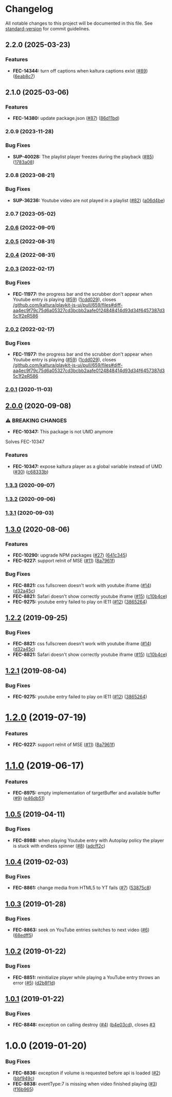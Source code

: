# Changelog

All notable changes to this project will be documented in this file. See [standard-version](https://github.com/conventional-changelog/standard-version) for commit guidelines.

## 2.2.0 (2025-03-23)


### Features

* **FEC-14344:** turn off captions when kaltura captions exist ([#89](https://github.com/kaltura/playkit-js-youtube/issues/89)) ([6eab8c7](https://github.com/kaltura/playkit-js-youtube/commit/6eab8c72e62ce031682b3531283f1ee18a04c907))

## 2.1.0 (2025-03-06)


### Features

* **FEC-14380:** update package.json ([#87](https://github.com/kaltura/playkit-js-youtube/issues/87)) ([86d11bd](https://github.com/kaltura/playkit-js-youtube/commit/86d11bd3e6130d3addaac12a3464be5b3341b6af))

### 2.0.9 (2023-11-28)


### Bug Fixes

* **SUP-40028:** The playlist player freezes during the playback ([#85](https://github.com/kaltura/playkit-js-youtube/issues/85)) ([1783a08](https://github.com/kaltura/playkit-js-youtube/commit/1783a082864d929feaf30f5f4e9dab608046ee9e))

### 2.0.8 (2023-08-21)


### Bug Fixes

* **SUP-36236:** Youtube video are not played in a playlist ([#82](https://github.com/kaltura/playkit-js-youtube/issues/82)) ([a06d4be](https://github.com/kaltura/playkit-js-youtube/commit/a06d4bedda0fc28b70eee436b96f5309a446aba3))

### 2.0.7 (2023-05-02)

### [2.0.6](https://github.com/kaltura/playkit-js-youtube/compare/v2.0.5...v2.0.6) (2022-09-01)

### [2.0.5](https://github.com/kaltura/playkit-js-youtube/compare/v2.0.4...v2.0.5) (2022-08-31)

### [2.0.4](https://github.com/kaltura/playkit-js-youtube/compare/v2.0.3...v2.0.4) (2022-08-31)

### [2.0.3](https://github.com/kaltura/playkit-js-youtube/compare/v2.0.1...v2.0.3) (2022-02-17)


### Bug Fixes

* **FEC-11977:** the progress bar and the scrubber don't appear when Youtube entry is playing ([#59](https://github.com/kaltura/playkit-js-youtube/issues/59)) ([1cdd029](https://github.com/kaltura/playkit-js-youtube/commit/1cdd0296148b2499c409a856d705e057feb08c26)), closes [/github.com/kaltura/playkit-js-ui/pull/659/files#diff-aa4ec9f79c75d6a05327cd3bcbb2aafe0124848414d93d34f6457387d35c1f2eR586](https://github.com/kaltura//github.com/kaltura/playkit-js-ui/pull/659/files/issues/diff-aa4ec9f79c75d6a05327cd3bcbb2aafe0124848414d93d34f6457387d35c1f2eR586)

### [2.0.2](https://github.com/kaltura/playkit-js-youtube/compare/v2.0.1...v2.0.2) (2022-02-17)


### Bug Fixes

* **FEC-11977:** the progress bar and the scrubber don't appear when Youtube entry is playing ([#59](https://github.com/kaltura/playkit-js-youtube/issues/59)) ([1cdd029](https://github.com/kaltura/playkit-js-youtube/commit/1cdd0296148b2499c409a856d705e057feb08c26)), closes [/github.com/kaltura/playkit-js-ui/pull/659/files#diff-aa4ec9f79c75d6a05327cd3bcbb2aafe0124848414d93d34f6457387d35c1f2eR586](https://github.com/kaltura//github.com/kaltura/playkit-js-ui/pull/659/files/issues/diff-aa4ec9f79c75d6a05327cd3bcbb2aafe0124848414d93d34f6457387d35c1f2eR586)

### [2.0.1](https://github.com/kaltura/playkit-js-youtube/compare/v2.0.0...v2.0.1) (2020-11-03)

## [2.0.0](https://github.com/kaltura/playkit-js-youtube/compare/v1.3.0...v2.0.0) (2020-09-08)


### ⚠ BREAKING CHANGES

* **FEC-10347:** This package is not UMD anymore

Solves FEC-10347

### Features

* **FEC-10347:** expose kaltura player as a global variable instead of UMD ([#30](https://github.com/kaltura/playkit-js-youtube/issues/30)) ([c68333b](https://github.com/kaltura/playkit-js-youtube/commit/c68333bcf6c5766daff286b7a307536008983efe))

### [1.3.3](https://github.com/kaltura/playkit-js-youtube/compare/v1.3.2...v1.3.3) (2020-09-07)

### [1.3.2](https://github.com/kaltura/playkit-js-youtube/compare/v1.3.1...v1.3.2) (2020-09-06)

### [1.3.1](https://github.com/kaltura/playkit-js-youtube/compare/v1.3.0...v1.3.1) (2020-09-03)

## [1.3.0](https://github.com/kaltura/playkit-js-youtube/compare/v1.1.0...v1.3.0) (2020-08-06)


### Features

* **FEC-10290:** upgrade NPM packages ([#27](https://github.com/kaltura/playkit-js-youtube/issues/27)) ([641c345](https://github.com/kaltura/playkit-js-youtube/commit/641c3450c4b284ca26ca1fa85a5c809a4638c013))
* **FEC-9227:** support reInit of MSE ([#11](https://github.com/kaltura/playkit-js-youtube/issues/11)) ([8a7961f](https://github.com/kaltura/playkit-js-youtube/commit/8a7961f2a44264b832ea3fd565c30f21cba6d40c))


### Bug Fixes

* **FEC-8821:** css fullscreen doesn't work with youtube iframe ([#14](https://github.com/kaltura/playkit-js-youtube/issues/14)) ([d32a45c](https://github.com/kaltura/playkit-js-youtube/commit/d32a45cdc056892fd9ebe5c7f67d34f9c09a0106))
* **FEC-8821:** Safari doesn't show correctly youtube iframe ([#15](https://github.com/kaltura/playkit-js-youtube/issues/15)) ([c10b4ce](https://github.com/kaltura/playkit-js-youtube/commit/c10b4cec5a2f66378677d1c28df4e23359410e61))
* **FEC-9275:** youtube entry failed to play on IE11 ([#12](https://github.com/kaltura/playkit-js-youtube/issues/12)) ([3865264](https://github.com/kaltura/playkit-js-youtube/commit/3865264d55fd8557126ad7e163991abc3d800f84))

<a name="1.2.2"></a>

## [1.2.2](https://github.com/kaltura/playkit-js-youtube/compare/v1.2.1...v1.2.2) (2019-09-25)

### Bug Fixes

- **FEC-8821:** css fullscreen doesn't work with youtube iframe ([#14](https://github.com/kaltura/playkit-js-youtube/issues/14)) ([d32a45c](https://github.com/kaltura/playkit-js-youtube/commit/d32a45c))
- **FEC-8821:** Safari doesn't show correctly youtube iframe ([#15](https://github.com/kaltura/playkit-js-youtube/issues/15)) ([c10b4ce](https://github.com/kaltura/playkit-js-youtube/commit/c10b4ce))

<a name="1.2.1"></a>

## [1.2.1](https://github.com/kaltura/playkit-js-youtube/compare/v1.2.0...v1.2.1) (2019-08-04)

### Bug Fixes

- **FEC-9275:** youtube entry failed to play on IE11 ([#12](https://github.com/kaltura/playkit-js-youtube/issues/12)) ([3865264](https://github.com/kaltura/playkit-js-youtube/commit/3865264))

<a name="1.2.0"></a>

# [1.2.0](https://github.com/kaltura/playkit-js-youtube/compare/v1.1.0...v1.2.0) (2019-07-19)

### Features

- **FEC-9227:** support reInit of MSE ([#11](https://github.com/kaltura/playkit-js-youtube/issues/11)) ([8a7961f](https://github.com/kaltura/playkit-js-youtube/commit/8a7961f))

<a name="1.1.0"></a>

# [1.1.0](https://github.com/kaltura/playkit-js-youtube/compare/v1.0.5...v1.1.0) (2019-06-17)

### Features

- **FEC-8975:** empty implementation of targetBuffer and available buffer ([#9](https://github.com/kaltura/playkit-js-youtube/issues/9)) ([e46db51](https://github.com/kaltura/playkit-js-youtube/commit/e46db51))

<a name="1.0.5"></a>

## [1.0.5](https://github.com/kaltura/playkit-js-youtube/compare/v1.0.4...v1.0.5) (2019-04-11)

### Bug Fixes

- **FEC-8988:** when playing Youtube entry with Autoplay policy the player is stuck with endless spinner ([#8](https://github.com/kaltura/playkit-js-youtube/issues/8)) ([adcff2c](https://github.com/kaltura/playkit-js-youtube/commit/adcff2c))

<a name="1.0.4"></a>

## [1.0.4](https://github.com/kaltura/playkit-js-youtube/compare/v1.0.3...v1.0.4) (2019-02-03)

### Bug Fixes

- **FEC-8861:** change media from HTML5 to YT fails ([#7](https://github.com/kaltura/playkit-js-youtube/issues/7)) ([53875c8](https://github.com/kaltura/playkit-js-youtube/commit/53875c8))

<a name="1.0.3"></a>

## [1.0.3](https://github.com/kaltura/playkit-js-youtube/compare/v1.0.2...v1.0.3) (2019-01-28)

### Bug Fixes

- **FEC-8863:** seek on YouTube entries switches to next video ([#6](https://github.com/kaltura/playkit-js-youtube/issues/6)) ([68edff5](https://github.com/kaltura/playkit-js-youtube/commit/68edff5))

<a name="1.0.2"></a>

## [1.0.2](https://github.com/kaltura/playkit-js-youtube/compare/v1.0.1...v1.0.2) (2019-01-22)

### Bug Fixes

- **FEC-8851:** reinitialize player while playing a YouTube entry throws an error ([#5](https://github.com/kaltura/playkit-js-youtube/issues/5)) ([d2b8f1d](https://github.com/kaltura/playkit-js-youtube/commit/d2b8f1d))

<a name="1.0.1"></a>

## [1.0.1](https://github.com/kaltura/playkit-js-youtube/compare/v1.0.0...v1.0.1) (2019-01-22)

### Bug Fixes

- **FEC-8848:** exception on calling destroy ([#4](https://github.com/kaltura/playkit-js-youtube/issues/4)) ([b4e03cd](https://github.com/kaltura/playkit-js-youtube/commit/b4e03cd)), closes [#3](https://github.com/kaltura/playkit-js-youtube/issues/3)

<a name="1.0.0"></a>

# 1.0.0 (2019-01-20)

### Bug Fixes

- **FEC-8836:** exception if volume is requested before api is loaded ([#2](https://github.com/kaltura/playkit-js-youtube/issues/2)) ([bbf949c](https://github.com/kaltura/playkit-js-youtube/commit/bbf949c))
- **FEC-8838:** eventType:7 is missing when video finished playing ([#3](https://github.com/kaltura/playkit-js-youtube/issues/3)) ([f16b965](https://github.com/kaltura/playkit-js-youtube/commit/f16b965))
